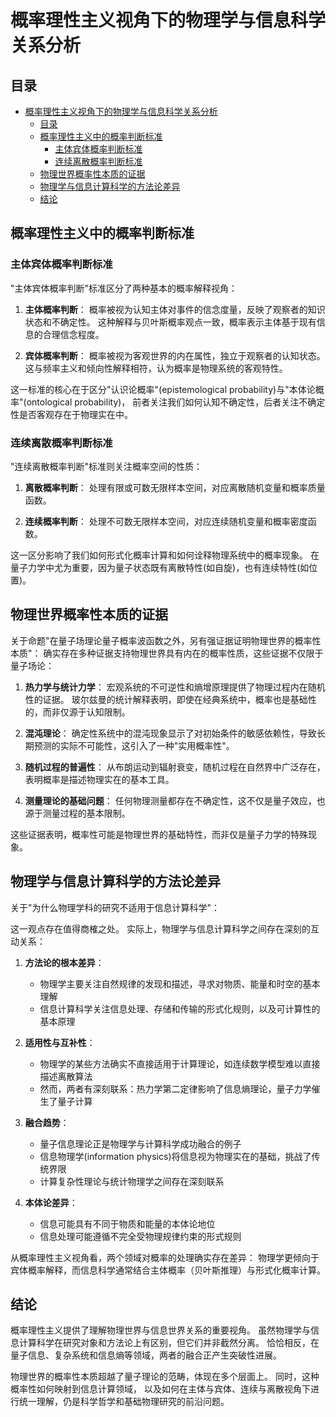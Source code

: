 
# 概率理性主义视角下的物理学与信息科学关系分析

## 目录

- [概率理性主义视角下的物理学与信息科学关系分析](#概率理性主义视角下的物理学与信息科学关系分析)
  - [目录](#目录)
  - [概率理性主义中的概率判断标准](#概率理性主义中的概率判断标准)
    - [主体宾体概率判断标准](#主体宾体概率判断标准)
    - [连续离散概率判断标准](#连续离散概率判断标准)
  - [物理世界概率性本质的证据](#物理世界概率性本质的证据)
  - [物理学与信息计算科学的方法论差异](#物理学与信息计算科学的方法论差异)
  - [结论](#结论)

## 概率理性主义中的概率判断标准

### 主体宾体概率判断标准

"主体宾体概率判断"标准区分了两种基本的概率解释视角：

1. **主体概率判断**：
    概率被视为认知主体对事件的信念度量，反映了观察者的知识状态和不确定性。
    这种解释与贝叶斯概率观点一致，概率表示主体基于现有信息的合理信念程度。

1. **宾体概率判断**：
    概率被视为客观世界的内在属性，独立于观察者的认知状态。
    这与频率主义和倾向性解释相符，认为概率是物理系统的客观特性。

这一标准的核心在于区分"认识论概率"(epistemological probability)与"本体论概率"(ontological probability)，
前者关注我们如何认知不确定性，后者关注不确定性是否客观存在于物理实在中。

### 连续离散概率判断标准

"连续离散概率判断"标准则关注概率空间的性质：

1. **离散概率判断**：
    处理有限或可数无限样本空间，对应离散随机变量和概率质量函数。

1. **连续概率判断**：
    处理不可数无限样本空间，对应连续随机变量和概率密度函数。

这一区分影响了我们如何形式化概率计算和如何诠释物理系统中的概率现象。
在量子力学中尤为重要，因为量子状态既有离散特性(如自旋)，也有连续特性(如位置)。

## 物理世界概率性本质的证据

关于命题"在量子场理论量子概率波函数之外，另有强证据证明物理世界的概率性本质"：
确实存在多种证据支持物理世界具有内在的概率性质，这些证据不仅限于量子场论：

1. **热力学与统计力学**：
    宏观系统的不可逆性和熵增原理提供了物理过程内在随机性的证据。
    玻尔兹曼的统计解释表明，即使在经典系统中，概率也是基础性的，而非仅源于认知限制。

1. **混沌理论**：
    确定性系统中的混沌现象显示了对初始条件的敏感依赖性，导致长期预测的实际不可能性，这引入了一种"实用概率性"。

1. **随机过程的普遍性**：
    从布朗运动到辐射衰变，随机过程在自然界中广泛存在，表明概率是描述物理实在的基本工具。

1. **测量理论的基础问题**：
    任何物理测量都存在不确定性，这不仅是量子效应，也源于测量过程的基本限制。

这些证据表明，概率性可能是物理世界的基础特性，而非仅是量子力学的特殊现象。

## 物理学与信息计算科学的方法论差异

关于"为什么物理学科的研究不适用于信息计算科学"：

这一观点存在值得商榷之处。
实际上，物理学与信息计算科学之间存在深刻的互动关系：

1. **方法论的根本差异**：
   - 物理学主要关注自然规律的发现和描述，寻求对物质、能量和时空的基本理解
   - 信息计算科学关注信息处理、存储和传输的形式化规则，以及可计算性的基本原理

2. **适用性与互补性**：
   - 物理学的某些方法确实不直接适用于计算理论，如连续数学模型难以直接描述离散算法
   - 然而，两者有深刻联系：热力学第二定律影响了信息熵理论，量子力学催生了量子计算

3. **融合趋势**：
   - 量子信息理论正是物理学与计算科学成功融合的例子
   - 信息物理学(information physics)将信息视为物理实在的基础，挑战了传统界限
   - 计算复杂性理论与统计物理学之间存在深刻联系

4. **本体论差异**：
   - 信息可能具有不同于物质和能量的本体论地位
   - 信息处理可能遵循不完全受物理规律约束的形式规则

从概率理性主义视角看，两个领域对概率的处理确实存在差异：
物理学更倾向于宾体概率解释，而信息科学通常结合主体概率（贝叶斯推理）与形式化概率计算。

## 结论

概率理性主义提供了理解物理世界与信息世界关系的重要视角。
虽然物理学与信息计算科学在研究对象和方法论上有区别，但它们并非截然分离。
恰恰相反，在量子信息、复杂系统和信息熵等领域，两者的融合正产生突破性进展。

物理世界的概率性本质超越了量子理论的范畴，体现在多个层面上。
同时，这种概率性如何映射到信息计算领域，
以及如何在主体与宾体、连续与离散视角下进行统一理解，仍是科学哲学和基础物理研究的前沿问题。
